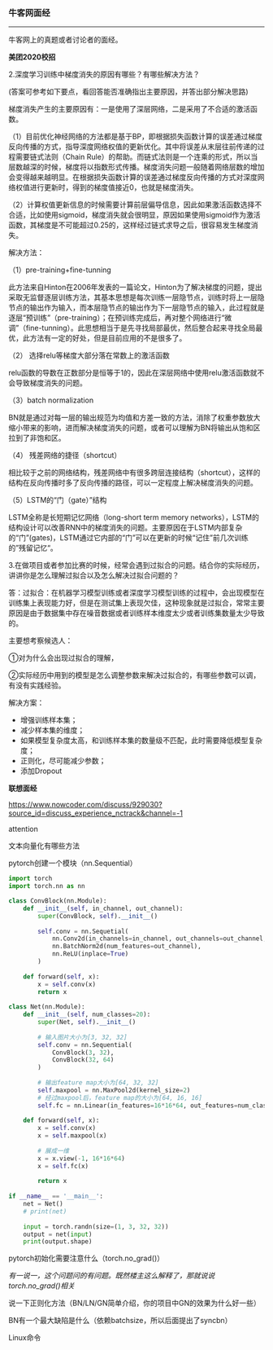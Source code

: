 ### 牛客网面经 ###

---

牛客网上的真题或者讨论者的面经。



**美团2020校招**



2.深度学习训练中梯度消失的原因有哪些？有哪些解决方法？

(答案可参考如下要点，看回答能否准确指出主要原因，并答出部分解决思路)

梯度消失产生的主要原因有：一是使用了深层网络，二是采用了不合适的激活函数。

（1）目前优化神经网络的方法都是基于BP，即根据损失函数计算的误差通过梯度反向传播的方式，指导深度网络权值的更新优化。其中将误差从末层往前传递的过程需要链式法则（Chain Rule）的帮助。而链式法则是一个连乘的形式，所以当层数越深的时候，梯度将以指数形式传播。梯度消失问题一般随着网络层数的增加会变得越来越明显。在根据损失函数计算的误差通过梯度反向传播的方式对深度网络权值进行更新时，得到的梯度值接近0，也就是梯度消失。

（2）计算权值更新信息的时候需要计算前层偏导信息，因此如果激活函数选择不合适，比如使用sigmoid，梯度消失就会很明显，原因如果使用sigmoid作为激活函数，其梯度是不可能超过0.25的，这样经过链式求导之后，很容易发生梯度消失。

 

解决方法：

（1）pre-training+fine-tunning

此方法来自Hinton在2006年发表的一篇论文，Hinton为了解决梯度的问题，提出采取无监督逐层训练方法，其基本思想是每次训练一层隐节点，训练时将上一层隐节点的输出作为输入，而本层隐节点的输出作为下一层隐节点的输入，此过程就是逐层“预训练”（pre-training）；在预训练完成后，再对整个网络进行“微调”（fine-tunning）。此思想相当于是先寻找局部最优，然后整合起来寻找全局最优，此方法有一定的好处，但是目前应用的不是很多了。

（2） 选择relu等梯度大部分落在常数上的激活函数

relu函数的导数在正数部分是恒等于1的，因此在深层网络中使用relu激活函数就不会导致梯度消失的问题。

（3）batch normalization

BN就是通过对每一层的输出规范为均值和方差一致的方法，消除了权重参数放大缩小带来的影响，进而解决梯度消失的问题，或者可以理解为BN将输出从饱和区拉到了非饱和区。

（4） 残差网络的捷径（shortcut）

相比较于之前的网络结构，残差网络中有很多跨层连接结构（shortcut），这样的结构在反向传播时多了反向传播的路径，可以一定程度上解决梯度消失的问题。

（5）LSTM的“门（gate）”结构

LSTM全称是长短期记忆网络（long-short term memory networks），LSTM的结构设计可以改善RNN中的梯度消失的问题。主要原因在于LSTM内部复杂的“门”(gates)，LSTM通过它内部的“门”可以在更新的时候“记住”前几次训练的”残留记忆“。



3.在做项目或者参加比赛的时候，经常会遇到过拟合的问题。结合你的实际经历，讲讲你是怎么理解过拟合以及怎么解决过拟合问题的？

答：过拟合：在机器学习模型训练或者深度学习模型训练的过程中，会出现模型在训练集上表现能力好，但是在测试集上表现欠佳，这种现象就是过拟合，常常主要原因是由于数据集中存在噪音数据或者训练样本维度太少或者训练集数量太少导致的。



主要想考察候选人：

①对为什么会出现过拟合的理解，

②实际经历中用到的模型是怎么调整参数来解决过拟合的，有哪些参数可以调，有没有实践经验。



解决方案：

- 增强训练样本集；
- 减少样本集的维度；
- 如果模型复杂度太高，和训练样本集的数量级不匹配，此时需要降低模型复杂度；
- 正则化，尽可能减少参数；
- 添加Dropout





**联想面经**

https://www.nowcoder.com/discuss/929030?source_id=discuss_experience_nctrack&channel=-1

attention



文本向量化有哪些方法



pytorch创建一个模块（nn.Sequential）

```python
import torch
import torch.nn as nn

class ConvBlock(nn.Module):
    def __init__(self, in_channel, out_channel):
        super(ConvBlock, self).__init__()
        
        self.conv = nn.Sequetial(
        	nn.Conv2d(in_channels=in_channel, out_channels=out_channel, kernel_size=3, stride=1, padding=1),
            nn.BatchNorm2d(num_features=out_channel),
            nn.ReLU(inplace=True)
        )
        
    def forward(self, x):
        x = self.conv(x)
        return x
    
class Net(nn.Module):
    def __init__(self, num_classes=20):
        super(Net, self).__init__()
        
        # 输入图片大小为[3, 32, 32]
        self.conv = nn.Sequential(
        	ConvBlock(3, 32),
            ConvBlock(32, 64)
        )
        
        # 输出feature map大小为[64, 32, 32]
        self.maxpool = nn.MaxPool2d(kernel_size=2)
        # 经过maxpool后，feature map的大小为[64, 16, 16]
        self.fc = nn.Linear(in_features=16*16*64, out_features=num_classes)
        
    def forward(self, x):
        x = self.conv(x)
        x = self.maxpool(x)
        
        # 展成一维
        x = x.view(-1, 16*16*64)
        x = self.fc(x)
        
        return x
    
if __name__ == '__main__':
    net = Net()
    # print(net)
    
    input = torch.randn(size=(1, 3, 32, 32))
    output = net(input)
    print(output.shape)
```



pytorch初始化需要注意什么（torch.no_grad()）

*有一说一，这个问题问的有问题。既然楼主这么解释了，那就说说torch.no_grad()相关*





说一下正则化方法（BN/LN/GN简单介绍，你的项目中GN的效果为什么好一些）





BN有一个最大缺陷是什么（依赖batchsize，所以后面提出了syncbn）



Linux命令

